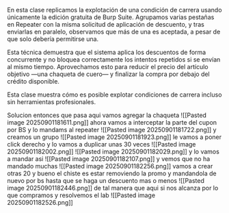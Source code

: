 En esta clase replicamos la explotación de una condición de carrera usando únicamente la edición gratuita de Burp Suite. Agrupamos varias pestañas en Repeater con la misma solicitud de aplicación de descuento, y tras enviarlas en paralelo, observamos que más de una es aceptada, a pesar de que solo debería permitirse una.

Esta técnica demuestra que el sistema aplica los descuentos de forma concurrente y no bloquea correctamente los intentos repetidos si se envían al mismo tiempo. Aprovechamos esto para reducir el precio del artículo objetivo —una chaqueta de cuero— y finalizar la compra por debajo del crédito disponible.

Esta clase muestra cómo es posible explotar condiciones de carrera incluso sin herramientas profesionales.

Solucion
entonces que pasa aqui vamos agregar la chaqueta
![[Pasted image 20250901181611.png]]
ahora vamos a interceptar la parte del cupon por BS y lo mandams al repeater
![[Pasted image 20250901181722.png]]
y creamos un grupo
![[Pasted image 20250901181923.png]]
le vamos a poner click derecho y lo vamos a duplicar unas 30 veces
![[Pasted image 20250901182002.png]]
![[Pasted image 20250901182029.png]]
y lo vamos a mandar asi
![[Pasted image 20250901182107.png]]
y vemos que no ha mandado muchas
![[Pasted image 20250901182256.png]]
vamos a crear otras 20
y bueno el chiste es estar removiendo la promo y mandandola de nuevo por bs hasta que se haga un descuento mas o menos
![[Pasted image 20250901182446.png]]
de tal manera que aqui si nos alcanza por lo que compramos y resolvemos el lab
![[Pasted image 20250901182526.png]]


